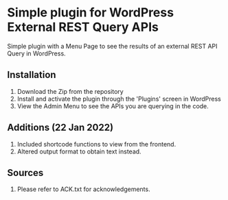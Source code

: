 # Simple plugin for WordPress External REST Query APIs
Simple plugin with a Menu Page to see the results of an external REST API Query in WordPress.

## Installation

1. Download the Zip from the repository
1. Install and activate the plugin through the 'Plugins' screen in WordPress
1. View the Admin Menu to see the APIs you are querying in the code.

## Additions (22 Jan 2022)

1. Included shortcode functions to view from the frontend.
1. Altered output format to obtain text instead. 

## Sources

1. Please refer to ACK.txt for acknowledgements. 
